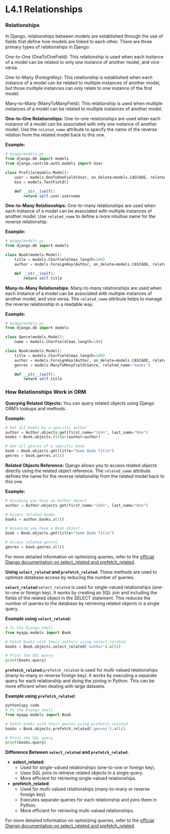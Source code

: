 # L4.1 Relationships

### Relationships

In Django, relationships between models are established through the use of fields that define how models are linked to each other. There are three primary types of relationships in Django:

One-to-One (OneToOneField): This relationship is used when each instance of a model can be related to only one instance of another model, and vice versa.

One-to-Many (ForeignKey): This relationship is established when each instance of a model can be related to multiple instances of another model, but those multiple instances can only relate to one instance of the first model.

Many-to-Many (ManyToManyField): This relationship is used when multiple instances of a model can be related to multiple instances of another model.

**One-to-One Relationships:**
One-to-one relationships are used when each instance of a model can be associated with only one instance of another model. Use the `related_name` attribute to specify the name of the reverse relation from the related model back to this one.

**Example:**

```python
# myapp/models.py
from django.db import models
from django.contrib.auth.models import User

class Profile(models.Model):
    user = models.OneToOneField(User, on_delete=models.CASCADE, related_name='profile')
    bio = models.TextField()

    def __str__(self):
        return self.user.username
```

**One-to-Many Relationships:**
One-to-many relationships are used when each instance of a model can be associated with multiple instances of another model. Use `related_name` to define a more intuitive name for the reverse relationship.

**Example:**

```python
# myapp/models.py
from django.db import models

class Book(models.Model):
    title = models.CharField(max_length=100)
    author = models.ForeignKey(Author, on_delete=models.CASCADE, related_name='books')

    def __str__(self):
        return self.title
```

**Many-to-Many Relationships:**
Many-to-many relationships are used when each instance of a model can be associated with multiple instances of another model, and vice versa. The `related_name` attribute helps to manage the reverse relationship in a readable way.

**Example:**

```python
# myapp/models.py
from django.db import models

class Genre(models.Model):
    name = models.CharField(max_length=100)

class Book(models.Model):
    title = models.CharField(max_length=100)
    author = models.ForeignKey(Author, on_delete=models.CASCADE, related_name='books')
    genres = models.ManyToManyField(Genre, related_name='books')

    def __str__(self):
        return self.title
```

### How Relationships Work in ORM

**Querying Related Objects:**
You can query related objects using Django ORM’s lookups and methods.

**Example:**

```python
# Get all books by a specific author
author = Author.objects.get(first_name="John", last_name="Doe")
books = Book.objects.filter(author=author)

# Get all genres of a specific book
book = Book.objects.get(title="Some Book Title")
genres = book.genres.all()
```

**Related Objects Reference:**
Django allows you to access related objects directly using the related object reference. The `related_name` attribute defines the name for the reverse relationship from the related model back to this one.

**Example:**

```python
# Assuming you have an Author object
author = Author.objects.get(first_name="John", last_name="Doe")

# Access related books
books = author.books.all()

# Assuming you have a Book object
book = Book.objects.get(title="Some Book Title")

# Access related genres
genres = book.genres.all()
```

For more detailed information on optimizing queries, refer to the [official Django documentation on select_related and prefetch_related](https://docs.djangoproject.com/en/stable/ref/models/querysets/#select-related).

**Using `select_related` and `prefetch_related`:**
These methods are used to optimize database access by reducing the number of queries.

**`select_related`:**`select_related` is used for single-valued relationships (one-to-one or foreign key). It works by creating an SQL join and including the fields of the related object in the SELECT statement. This reduces the number of queries to the database by retrieving related objects in a single query.

**Example using `select_related`:**

```python
# In the Django shell
from myapp.models import Book

# Fetch books with their authors using select_related
books = Book.objects.select_related('author').all()

# Print the SQL query
print(books.query)
```

**`prefetch_related`:**`prefetch_related` is used for multi-valued relationships (many-to-many or reverse foreign key). It works by executing a separate query for each relationship and doing the joining in Python. This can be more efficient when dealing with large datasets.

**Example using `prefetch_related`:**

```python
pythonCopy code
# In the Django shell
from myapp.models import Book

# Fetch books with their genres using prefetch_related
books = Book.objects.prefetch_related('genres').all()

# Print the SQL query
print(books.query)

```

**Difference Between `select_related` and `prefetch_related`:**

- **select_related**:
  - Used for single-valued relationships (one-to-one or foreign key).
  - Uses SQL joins to retrieve related objects in a single query.
  - More efficient for retrieving single-valued relationships.
- **prefetch_related**:
  - Used for multi-valued relationships (many-to-many or reverse foreign key).
  - Executes separate queries for each relationship and joins them in Python.
  - More efficient for retrieving multi-valued relationships.

For more detailed information on optimizing queries, refer to the [official Django documentation on select_related and prefetch_related](https://docs.djangoproject.com/en/stable/ref/models/querysets/#select-related).
